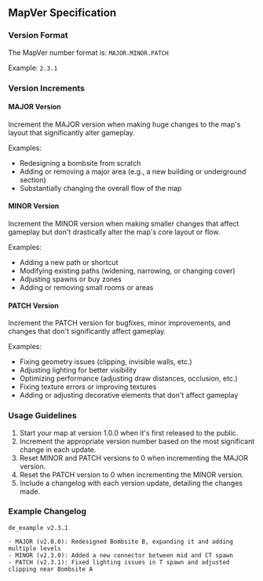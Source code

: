 ## MapVer Specification

### Version Format

The MapVer number format is: `MAJOR.MINOR.PATCH`

Example: `2.3.1`

### Version Increments

#### MAJOR Version

Increment the MAJOR version when making huge changes to the map's layout that significantly alter gameplay.

Examples:
- Redesigning a bombsite from scratch
- Adding or removing a major area (e.g., a new building or underground section)
- Substantially changing the overall flow of the map

#### MINOR Version

Increment the MINOR version when making smaller changes that affect gameplay but don't drastically alter the map's core layout or flow.

Examples:
- Adding a new path or shortcut
- Modifying existing paths (widening, narrowing, or changing cover)
- Adjusting spawns or buy zones
- Adding or removing small rooms or areas

#### PATCH Version

Increment the PATCH version for bugfixes, minor improvements, and changes that don't significantly affect gameplay.

Examples:
- Fixing geometry issues (clipping, invisible walls, etc.)
- Adjusting lighting for better visibility
- Optimizing performance (adjusting draw distances, occlusion, etc.)
- Fixing texture errors or improving textures
- Adding or adjusting decorative elements that don't affect gameplay

### Usage Guidelines

1. Start your map at version 1.0.0 when it's first released to the public.
2. Increment the appropriate version number based on the most significant change in each update.
3. Reset MINOR and PATCH versions to 0 when incrementing the MAJOR version.
4. Reset the PATCH version to 0 when incrementing the MINOR version.
5. Include a changelog with each version update, detailing the changes made.

### Example Changelog

```
de_example v2.3.1

- MAJOR (v2.0.0): Redesigned Bombsite B, expanding it and adding multiple levels
- MINOR (v2.3.0): Added a new connector between mid and CT spawn
- PATCH (v2.3.1): Fixed lighting issues in T spawn and adjusted clipping near Bombsite A
```
